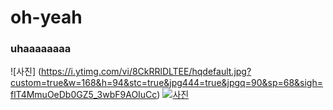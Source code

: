 # oh-yeah
### uhaaaaaaaa


![사진] (https://i.ytimg.com/vi/8CkRRlDLTEE/hqdefault.jpg?custom=true&w=168&h=94&stc=true&jpg444=true&jpgq=90&sp=68&sigh=flT4MmuOeDb0GZ5_3wbF9AOIuCc)
[![사진](https://i.ytimg.com/vi/lHHqb9k05DQ/hqdefault.jpg?custom=true&w=196&h=110&stc=true&jpg444=true&jpgq=90&sp=68&sigh=8fekRU269cIEPdzGquLSRKQXqdkQ)](https://youtu.be/lHHqb9k05DQ)

